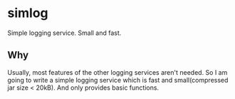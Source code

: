 # simlog
Simple logging service. Small and fast.
## Why
Usually, most features of the other logging services aren't needed. So I am going to write a simple logging service which is fast and small(compressed jar size < 20kB). And only provides basic functions.
